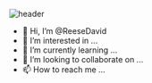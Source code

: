 ![header](https://capsule-render.vercel.app/api?text=Let's%20Build!🛠️&animation=fadeIn&type=waving&color=gradient&height=200&textBg=true&fontSize=60&fontAlignY=55)

- 👋 Hi, I’m @ReeseDavid
- 👀 I’m interested in ...
- 🌱 I’m currently learning ...
- 💞️ I’m looking to collaborate on ...
- 📫 How to reach me ...


<!---
ReeseDavid/ReeseDavid is a ✨ special ✨ repository because its `README.md` (this file) appears on your GitHub profile.
You can click the Preview link to take a look at your changes.
--->
